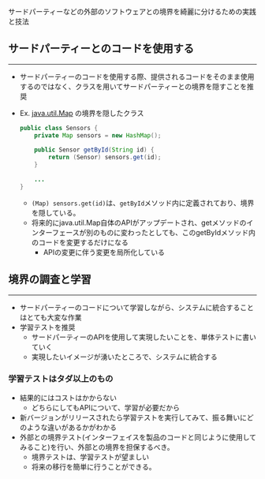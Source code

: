 サードパーティーなどの外部のソフトウェアとの境界を綺麗に分けるための実践と技法

## サードパーティーとのコードを使用する

---

- サードパーティーのコードを使用する際、提供されるコードをそのまま使用するのではなく、クラスを用いてサードパーティーとの境界を隠すことを推奨
- Ex. [java.util.Map](http://java.util.Map) の境界を隠したクラス
    
    ```java
    public class Sensors {
    	private Map sensors = new HashMap();
    	
    	public Sensor getById(String id) {
    		return (Sensor) sensors.get(id);
    	}
    	
    	...
    }
    ```
    
    - `(Map) sensors.get(id)`は、`getById`メソッド内に定義されており、境界を隠している。
    - 将来的にjava.util.Map自体のAPIがアップデートされ、getメソッドのインターフェースが別のものに変わったとしても、このgetByIdメソッド内のコードを変更するだけになる
        - APIの変更に伴う変更を局所化している
    

## 境界の調査と学習

---

- サードパーティーのコードについて学習しながら、システムに統合することはとても大変な作業
- 学習テストを推奨
    - サードパーティーのAPIを使用して実現したいことを、単体テストに書いていく
    - 実現したいイメージが湧いたところで、システムに統合する

### 学習テストはタダ以上のもの

- 結果的にはコストはかからない
    - どちらにしてもAPIについて、学習が必要だから
- 新バージョンがリリースされたら学習テストを実行してみて、振る舞いにどのような違いがあるかがわかる
- 外部との境界テスト(インターフェイスを製品のコードと同じように使用してみること)を行い、外部との境界を担保するべき。
    - 境界テストは、学習テストが望ましい
    - 将来の移行を簡単に行うことができる。